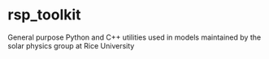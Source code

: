 # rsp_toolkit
General purpose Python and C++ utilities used in models maintained by the solar physics group at Rice University

